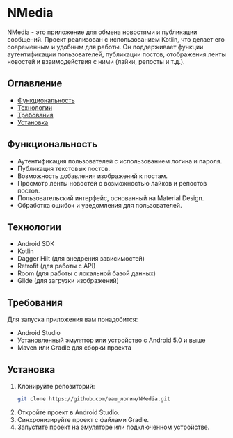 # NMedia

NMedia - это приложение для обмена новостями и публикации сообщений. Проект реализован с использованием Kotlin, что делает его современным и удобным для работы. Он поддерживает функции аутентификации пользователей, публикации постов, отображения ленты новостей и взаимодействия с ними (лайки, репосты и т.д.).

## Оглавление

- [Функциональность](#функциональность)
- [Технологии](#технологии)
- [Требования](#требования)
- [Установка](#установка)

## Функциональность

- Аутентификация пользователей с использованием логина и пароля.
- Публикация текстовых постов.
- Возможность добавления изображений к постам.
- Просмотр ленты новостей с возможностью лайков и репостов постов.
- Пользовательский интерфейс, основанный на Material Design.
- Обработка ошибок и уведомления для пользователей.

## Технологии

- Android SDK
- Kotlin
- Dagger Hilt (для внедрения зависимостей)
- Retrofit (для работы с API)
- Room (для работы с локальной базой данных)
- Glide (для загрузки изображений)

## Требования

Для запуска приложения вам понадобится:

- Android Studio
- Установленный эмулятор или устройство с Android 5.0 и выше
- Maven или Gradle для сборки проекта

## Установка

1. Клонируйте репозиторий:
   ```bash
   git clone https://github.com/ваш_логин/NMedia.git
2. Откройте проект в Android Studio.
3. Синхронизируйте проект с файлами Gradle.
4. Запустите проект на эмуляторе или подключенном устройстве.

